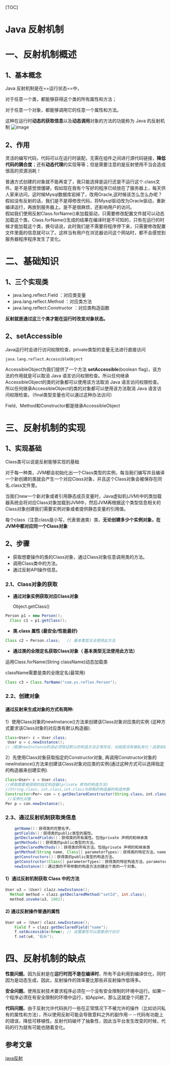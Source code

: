 [TOC]

# Java 反射机制

# 一、反射机制概述

## 1、基本概念

Java 反射机制是在==运行状态==中，

对于任意一个类，都能够获得这个类的所有属性和方法；

对于任意一个对象，都能够调用它的任意一个属性和方法。

这种在运行时**动态的获取信息**以及**动态调用**对象的方法的功能称为 Java 的反射机制
![image](https://gitee.com/BlacksJack/picture-bed/raw/master/img/20200910165208.png)

## 2、作用
灵活的编写代码，代码可以在运行时装配，无需在组件之间进行源代码链接，**降低代码的耦合度**；还有**动态代理**的实现等等；但是需要注意的是反射使用不当会造成很高的资源消耗！



普通方式创建的对象就不能再变了，我只能选择是运行还是不运行这个.class文件。是不是感觉很僵硬，假如现在我有个写好的程序已经放在了服务器上，每天供人家来访问，这时候Mysql数据库宕掉了，改用Oracle,这时候该怎么怎么办呢？假如没有反射的话，我们是不是得修改代码，将Mysql驱动改为Oracle驱动，重新编译运行，再放到服务器上。是不是很麻烦，还影响用户的访问。<br>		假如我们使用反射Class.forName()来加载驱动，只需要修改配置文件就可以动态加载这个类，Class.forName()生成的结果在编译时是不可知的，只有在运行的时候才能加载这个类，换句话说，此时我们是不需要将程序停下来，只需要修改配置文件里面的信息就可以了。这样当有用户在浏览器访问这个网站时，都不会感觉到服务器程序程序发生了变化。



# 二、基础知识

## 1、三个实现类

- java.lang.reflect.Field ：对应类变量
-  java.lang.reflect.Method ：对应类方法
-  java.lang.reflect.Constructor ：对应类构造函数

**反射就是通过这三个类才能在运行时改变对象状态。**

## 2、setAccessible

Java运行时会进行访问权限检查，private类型的变量无法进行直接访问

```
java.lang.reflect.AccessibleObject
```

 AccessibleObject为我们提供了一个方法 **setAccessible**(boolean flag)，该方法的作用就是可以取消 Java 语言访问权限检查。所以任何继承AccessibleObject的类的对象都可以使用该方法取消 Java 语言访问权限检查。
		 所以任何继承AccessibleObject的类的对象都可以使用该方法取消 Java 语言访问权限检查。（final类型变量也可以通过这种办法访问）

Field、Method和Constructor都是继承AccessibleObject





# 三、反射机制的实现

## 1、实现基础

Class类可以说是反射能够实现的基础

对于每一种类，JVM都会初始化出一个Class类型的实例，每当我们编写并且编译一个新创建的类就会产生一个对应Class对象，并且这个Class对象会被保存在同名.class文件里。

当我们new一个新对象或者引用静态成员变量时，Java虚拟机(JVM)中的类加载器系统会将对应Class对象加载到JVM中，然后JVM再根据这个类型信息相关的Class对象创建我们需要实例对象或者提供静态变量的引用值。

每个class（注意class是小写，代表普通类）类，**无论创建多少个实例对象，在JVM中都对应同一个Class对象**



## 2、步骤

- 获取想要操作的类的Class对象，通过Class对象任意调用类的方法。
- 调用Class类中的方法。
- 通过反射API操作信息。

### 2.1、Class对象的获取
- **通过对象实例获取对应Class对象**

  Object.getClass()

```Java
Person p1 = new Person();
  Class c1 = p1.getClass();
```


- **类.class  属性  (最安全/性能最好)**  

```Java
Class c2 = Person.class;   // 基本类型无法使用此方法
```

- **通过类的全限定名获取Class对象（ 基本类型无法使用此方法）**

运用Class.forName(String className)动态加载类

className需要是类的全限定名(最常用)

```Java
Class c3 = Class.forName("com.ys.reflex.Person");
```



### 2.2、创建对象

#### 通过反射来生成对象的方式有两种:<br>
1）使用Class对象的newInstance()方法来创建该Class对象对应类的实例	(这种方式要求该Class对象的对应类有默认构造器).

```Java
Class<User> c = User.class;
 User u = c.newInstance();
//（直接newInstance的话必须保证默认的构造方法正常存在，也就是没有被私有化！这是前提条件）
```

2）先使用Class对象获取指定的Constructor对象, 再调用Constructor对象的newInstance()方法来创建该Class对象对应类的实例(通过这种方式可以选择指定的构造器来创建实例).

```Java
Class<User> c = User.class;
//获取需要被调用的指定构造器(private 修饰的构造方法) 
//String.class，int.class,int.class为获取的构造器的构造参数
Constructor<Per> con = c.getDeclaredConstructor(String.class，int.class，int.class);
 //实例化对象  
Per p = con.newInstance();
```



### 2.3、通过反射机制获取类信息

```Java
	getName()：获得类的完整名字。
    getFields()：获得类的public类型的属性。
    getDeclaredFields()：获得类的所有属性。包括private 声明的和继承类
    getMethods()：获得类的public类型的方法。
    getDeclaredMethods()：获得类的所有方法。包括private 声明的和继承类
    getMethod(String name, Class[] parameterTypes)：获得类的特定方法，name参数指定方法的名字，parameterTypes 参数指定方法的参数类型。
    getConstructors()：获得类的public类型的构造方法。
    getConstructor(Class[] parameterTypes)：获得类的特定构造方法，parameterTypes 参数指定构造方法的参数类型。
    newInstance()：通过类的不带参数的构造方法创建这个类的一个对象。
```


#### 1）通过反射机制获取 Class 中的方法

```Java
User u3 = (User) clazz.newInstance();  
  Method method = clazz.getDeclaredMethod("setId", int.class);  
  method.invoke(u3, 1002);
```


#### 2) 通过反射操作普通的属性 

```Java
User u4 = (User) clazz.newInstance();  
    Field f = clazz.getDeclaredField("name");  
    f.setAccessible(true); // 设置属性可以直接进行访问  
    f.set(u4, "石头");
```





# 四、反射机制的缺点

**性能问题**。因为反射是在**运行时而不是在编译时**，所有不会利用到编译优化，同时因为是动态生成，因此，反射操作的效率要比那些非反射操作低得多。

**安全问题**。使用反射技术要求程序必须在一个没有安全限制的环境中运行。如果一个程序必须在有安全限制的环境中运行，如Applet，那么这就是个问题了。

**代码问题**。由于反射允许代码执行一些在正常情况下不被允许的操作（比如访问私有的属性和方法），所以使用反射可能会导致意料之外的副作用－－代码有功能上的错误，降低可移植性。反射代码破坏了抽象性，因此当平台发生改变的时候，代码的行为就有可能也随着变化。







## 参考文章

[java反射](https://www.jianshu.com/p/10c29883eac1)